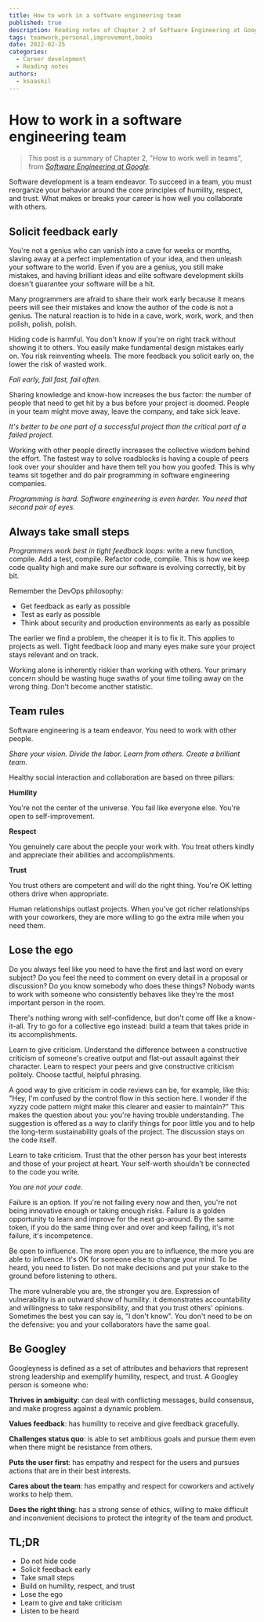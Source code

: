 ```yaml
---
title: How to work in a software engineering team
published: true
description: Reading notes of Chapter 2 of Software Engineering at Google
tags: teamwork,personal,improvement,books
date: 2022-02-25
categories:
  - Career development
  - Reading notes
authors:
  - ksaaskil
---
```


# How to work in a software engineering team

> This post is a summary of Chapter 2, "How to work well in teams", from *[Software Engineering at Google](https://abseil.io/resources/swe-book)*.

Software development is a team endeavor. To succeed in a team, you must reorganize your behavior around the core principles of humility, respect, and trust. What makes or breaks your career is how well you collaborate with others.

<!-- more -->

## Solicit feedback early

You're not a genius who can vanish into a cave for weeks or months, slaving away at a perfect implementation of your idea, and then unleash your software to the world. Even if you are a genius, you still make mistakes, and having brilliant ideas and elite software development skills doesn't guarantee your software will be a hit.

Many programmers are afraid to share their work early because it means peers will see their mistakes and know the author of the code is not a genius. The natural reaction is to hide in a cave, work, work, work, and then polish, polish, polish.

Hiding code is harmful. You don't know if you're on right track without showing it to others. You easily make fundamental design mistakes early on. You risk reinventing wheels. The more feedback you solicit early on, the lower the risk of wasted work.

*Fail early, fail fast, fail often.*

Sharing knowledge and know-how increases the bus factor: the number of people that need to get hit by a bus before your project is doomed. People in your team might move away, leave the company, and take sick leave.

*It's better to be one part of a successful project than the critical part of a failed project.*

Working with other people directly increases the collective wisdom behind the effort. The fastest way to solve roadblocks is having a couple of peers look over your shoulder and have them tell you how you goofed. This is why teams sit together and do pair programming in software engineering companies.

*Programming is hard. Software engineering is even harder. You need that second pair of eyes.*

## Always take small steps

*Programmers work best in tight feedback loops*: write a new function, compile. Add a test, compile. Refactor code, compile. This is how we keep code quality high and make sure our software is evolving correctly, bit by bit.

Remember the DevOps philosophy:

- Get feedback as early as possible
- Test as early as possible
- Think about security and production environments as early as possible

The earlier we find a problem, the cheaper it is to fix it. This applies to projects as well. Tight feedback loop and many eyes make sure your project stays relevant and on track.

Working alone is inherently riskier than working with others. Your primary concern should be wasting huge swaths of your time toiling away on the wrong thing. Don't become another statistic.

## Team rules

Software engineering is a team endeavor. You need to work with other people.

*Share your vision. Divide the labor. Learn from others. Create a brilliant team.*

Healthy social interaction and collaboration are based on three pillars:

**Humility**

You're not the center of the universe. You fail like everyone else. You're open to self-improvement.

**Respect**

You genuinely care about the people your work with. You treat others kindly and appreciate their abilities and accomplishments.

**Trust**

You trust others are competent and will do the right thing. You're OK letting others drive when appropriate.

Human relationships outlast projects. When you've got richer relationships with your coworkers, they are more willing to go the extra mile when you need them.

## Lose the ego

Do you always feel like you need to have the first and last word on every subject? Do you feel the need to comment on every detail in a proposal or discussion? Do you know somebody who does these things? Nobody wants to work with someone who consistently behaves like they're the most important person in the room.

There's nothing wrong with self-confidence, but don't come off like a know-it-all. Try to go for a collective ego instead: build a team that takes pride in its accomplishments.

Learn to give criticism. Understand the difference between a constructive criticism of someone's creative output and flat-out assault against their character. Learn to respect your peers and give constructive criticism politely. Choose tactful, helpful phrasing.

A good way to give criticism in code reviews can be, for example, like this: "Hey, I'm confused by the control flow in this section here. I wonder if the xyzzy code pattern might make this clearer and easier to maintain?" This makes the question about you: you're having trouble understanding. The suggestion is offered as a way to clarify things for poor little you and to help the long-term sustainability goals of the project. The discussion stays on the code itself.

Learn to take criticism. Trust that the other person has your best interests and those of your project at heart. Your self-worth shouldn't be connected to the code you write.

*You are not your code.*

Failure is an option. If you're not failing every now and then, you're not being innovative enough or taking enough risks. Failure is a golden opportunity to learn and improve for the next go-around. By the same token, if you do the same thing over and over and keep failing, it's not failure, it's incompetence.

Be open to influence. The more open you are to influence, the more you are able to influence. It's OK for someone else to change your mind. To be heard, you need to listen. Do not make decisions and put your stake to the ground before listening to others.

The more vulnerable you are, the stronger you are. Expression of vulnerability is an outward show of humility: it demonstrates accountability and willingness to take responsibility, and that you trust others' opinions. Sometimes the best you can say is, "I don't know". You don't need to be on the defensive: you and your collaborators have the same goal.

## Be Googley

Googleyness is defined as a set of attributes and behaviors that represent strong leadership and exemplify humility, respect, and trust. A Googley person is someone who:

**Thrives in ambiguity**: can deal with conflicting messages, build consensus, and make progress against a dynamic problem.

**Values feedback**: has humility to receive and give feedback gracefully.

**Challenges status quo**: is able to set ambitious goals and pursue them even when there might be resistance from others.

**Puts the user first**: has empathy and respect for the users and pursues actions that are in their best interests.

**Cares about the team**: has empathy and respect for coworkers and actively works to help them.

**Does the right thing**: has a strong sense of ethics, willing to make difficult and inconvenient decisions to protect the integrity of the team and product.

## TL;DR

- Do not hide code
- Solicit feedback early
- Take small steps
- Build on humility, respect, and trust
- Lose the ego
- Learn to give and take criticism
- Listen to be heard